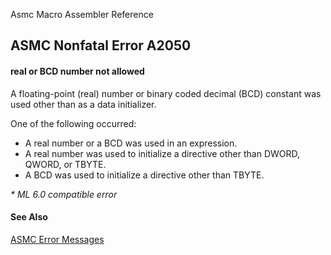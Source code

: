 Asmc Macro Assembler Reference

## ASMC Nonfatal Error A2050

#### real or BCD number not allowed

A floating-point (real) number or binary coded decimal (BCD) constant was used other than as a data initializer.

One of the following occurred:

*   A real number or a BCD was used in an expression.
*   A real number was used to initialize a directive other than DWORD, QWORD, or TBYTE.
*   A BCD was used to initialize a directive other than TBYTE.

_* ML 6.0 compatible error_

#### See Also

[ASMC Error Messages](readme.md)